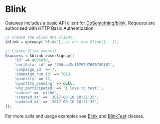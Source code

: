 # Blink

Gateway includes a basic API client for [DoSomething/blink](https://github.com/DoSomething/blink). Requests are authorized with HTTP Basic Authentication.

```php
// Create the Blink API client.
$blink = gateway('blink'); // or: new Blink([...]);

// Create Blink events!
$success = $blink->userSignup([
    'id' => 4036838,
    'northstar_id' => '598ca42c10707d7680749f81',
    'campaign_id' => 7,
    'campaign_run_id' => 7818,
    'quantity' => 12,
    'quantity_pending' => null,
    'why_participated' => 'I love to test!',
    'source' => 'niche',
    'created_at' => '2017-08-10 18:21:35',
    'updated_at' => '2017-08-10 18:21:35',
]);
```

For more calls and usage examples see [Blink](https://github.com/DoSomething/gateway/blob/master/src/Blink.php) and [BlinkTest](https://github.com/DoSomething/gateway/blob/master/tests/BlinkTest.php) classes.
